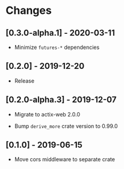 # Changes

## [0.3.0-alpha.1] - 2020-03-11

* Minimize `futures-*` dependencies

## [0.2.0] - 2019-12-20

* Release

## [0.2.0-alpha.3] - 2019-12-07

* Migrate to actix-web 2.0.0

* Bump `derive_more` crate version to 0.99.0

## [0.1.0] - 2019-06-15

* Move cors middleware to separate crate
